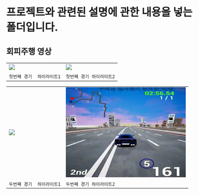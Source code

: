 # 프로젝트와 관련된 설명에 관한 내용을 넣는 폴더입니다.


## 회피주행 영상

|                                          |                                      |
| ---------------------------------------- | ------------------------------------ |
| <img src="./red_highlight1.gif">         | <img src="./red_highlight2.gif">     |
| `첫번째 경기  하이라이트1`                 | `첫번째 경기 하이라이트2`              |


|                                          |                                      |
| ---------------------------------------- | ------------------------------------ |
| <img src="./black_highlight1.gif">       | <img src="./balck_highlight2.gif">   |
| `두번째 경기  하이라이트1`                 | `두번째 경기 하이라이트2`              |
